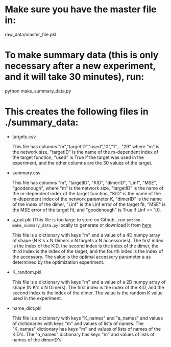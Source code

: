 #  Make sure you have the master file in:
raw_data/master_file.pkl

# To make summary data (this is only necessary after a new experiment, and it will take 30 minutes), run:
python make_summary_data.py

# This creates the following files in ./summary_data:
* targets.csv

    This file has columns "m","targetID","used","0","1",..."29"
    where "m" is the network size, "targetID" is the name of the m-dependent index of the target function, "used" is True if the target was used in the experiment, and the other columns are the 30 values of the target.

* summary.csv

    This file has columns "m", "targetID", "KID", "dimerID", "Linf", "MSE", "goodenough", 
    where "m" is the network size, "targetID" is the name of the m-dependent index of the target function, "KID" is the name of the m-dependent index of the network parameter K, "dimerID" is the name of the index of the dimer, "Linf" is the Linf error of the target fit, "MSE" is the MSE error of the target fit, and "goodenough" is True if Linf <= 1.0.

* a_opt.pkl (This file is too large to store on Github...run `python make_summary_data.py` locally to generate or download it from [here](https://www.dropbox.com/s/lpk8bgbzodn8xoh/a_opt.pkl?dl=0)

    This file is a dictionary with keys "m" and a value of a 4D numpy array of shape (N K's x N Dimers x N targets x N accessories). The first index is the index of the KID, the second index is the index of the dimer, the third index is the index of the target, and the fourth index is the index of the accessory. The value is the optimal accessory parameter a as determined by the optimization experiment.

* K_random.pkl

    This file is a dictionary with keys "m" and a value of a 2D numpy array of shape (N K's x N Dimers). The first index is the index of the KID, and the second index is the index of the dimer. The value is the random K value used in the experiment.

* name_dict.pkl

    This file is a dictionary with keys "K_names" and "a_names" and values of dictionaries with keys "m" and values of lists of names. The "K_names" dictionary has keys "m" and values of lists of names of the KID's. The "a_names" dictionary has keys "m" and values of lists of names of the dimerID's.

